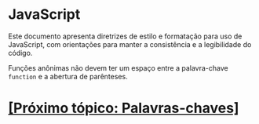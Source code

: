 # JavaScript

Este documento apresenta diretrizes de estilo e formatação para uso de JavaScript, com orientações para manter a consistência e a legibilidade do código.

Funções anônimas não devem ter um espaço entre a palavra-chave `function` e a abertura de parênteses.

# [[Próximo tópico: Palavras-chaves]](./12-palavras-chaves.md)
